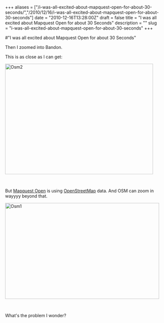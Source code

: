 +++
aliases = ["/i-was-all-excited-about-mapquest-open-for-about-30-seconds/","/2010/12/16/i-was-all-excited-about-mapquest-open-for-about-30-seconds"]
date = "2010-12-16T13:28:00Z"
draft = false
title = "I was all excited about Mapquest Open for about 30 Seconds"
description = ""
slug = "i-was-all-excited-about-mapquest-open-for-about-30-seconds"
+++

#"I was all excited about Mapquest Open for about 30 Seconds"


 <p>Then I zoomed into Bandon.</p>
<p>This is as close as I can get:</p>
<p><div class='p_embed p_image_embed'>
<img alt="Osm2" height="358" src="http://getfile7.posterous.com/getfile/files.posterous.com/temp-2010-12-16/IczuAxmqigFqgkDdhrjivpyxkHplFrevmAlijJypwJEpEdHkJpbEcrqBgCyc/osm2.png.scaled500.png" width="480" />
</div>
</p>
<p>&nbsp;</p>
<p>But <a href="http://open.mapquest.com/">Mapquest Open</a>&nbsp;is using <a href="http://www.openstreetmap.org/">OpenStreetMap</a> data. And OSM can zoom in wayyyy beyond that.&nbsp;</p>
<p><div class='p_embed p_image_embed'>
<a href="http://getfile6.posterous.com/getfile/files.posterous.com/temp-2010-12-16/fqenIaJeusocgmxzwzotaufdvbogIwtrywzEgwgikgwIIsvamAdwhrvtyuBb/osm1.png.scaled1000.png"><img alt="Osm1" height="311" src="http://getfile9.posterous.com/getfile/files.posterous.com/temp-2010-12-16/fqenIaJeusocgmxzwzotaufdvbogIwtrywzEgwgikgwIIsvamAdwhrvtyuBb/osm1.png.scaled500.png" width="500" /></a>
</div>
</p>
<p>&nbsp;</p>
<p>What's the problem I wonder?</p>
<p>&nbsp;</p>
 